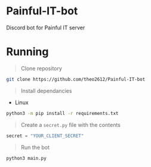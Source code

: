 # Painful-IT-bot
Discord bot for Painful IT server

# Running
> Clone repository
```bash
git clone https://github.com/theo2612/Painful-IT-bot
```

> Install dependancies

* Linux
```bash
python3 -m pip install -r requirements.txt
```

> Create a `secret.py` file with the contents
```py
secret = "YOUR_CLIENT_SECRET"
```

> Run the bot
```bash
python3 main.py
```
